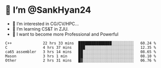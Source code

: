 # 👋 I’m @SankHyan24

- 👀 I’m interested in CG/CV/HPC...
- 🌱 I’m learning CS&T in ZJU.
- 💞️ I want to become more Professional and Powerful


<!---
SankHyan24/SankHyan24 is a ✨ special ✨ repository because its `README.md` (this file) appears on your GitHub profile.
You can click the Preview link to take a look at your changes.
--->
<!--START_SECTION:waka-->

```text
C++              22 hrs 33 mins  ███████████████░░░░░░░░░░   60.24 %
C                4 hrs 37 mins   ███░░░░░░░░░░░░░░░░░░░░░░   12.35 %
ca65 assembler   3 hrs 14 mins   ██░░░░░░░░░░░░░░░░░░░░░░░   08.65 %
Mason            3 hrs 1 min     ██░░░░░░░░░░░░░░░░░░░░░░░   08.10 %
Other            2 hrs 31 mins   █▓░░░░░░░░░░░░░░░░░░░░░░░   06.76 %
```

<!--END_SECTION:waka-->
